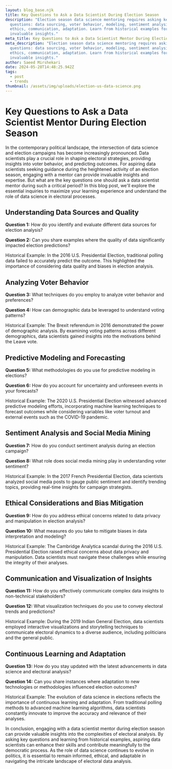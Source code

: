 ```yaml
---
layout: blog_base.njk
title: Key Questions to Ask a Data Scientist During Election Season
description: "Election season data science mentoring requires asking key
  questions: data sourcing, voter behavior, modeling, sentiment analysis,
  ethics, communication, adaptation. Learn from historical examples for
  invaluable insights."
meta_title: Key Questions to Ask a Data Scientist Mentor During Election Season
meta_description: "Election season data science mentoring requires asking key
  questions: data sourcing, voter behavior, modeling, sentiment analysis,
  ethics, communication, adaptation. Learn from historical examples for
  invaluable insights."
author: Saeed Mirshekari
date: 2024-05-28T14:48:25.942Z
tags:
  - post
  - trends
thumbnail: /assets/img/uploads/election-us-data-science.png
---
```

# Key Questions to Ask a Data Scientist Mentor During Election Season

In the contemporary political landscape, the intersection of data science and election campaigns has become increasingly pronounced. Data scientists play a crucial role in shaping electoral strategies, providing insights into voter behavior, and predicting outcomes. For aspiring data scientists seeking guidance during the heightened activity of an election season, engaging with a mentor can provide invaluable insights and expertise. But what are the key questions one should ask a data scientist mentor during such a critical period? In this blog post, we'll explore the essential inquiries to maximize your learning experience and understand the role of data science in electoral processes.

## Understanding Data Sources and Quality

**Question 1:** How do you identify and evaluate different data sources for election analysis?

**Question 2:** Can you share examples where the quality of data significantly impacted election predictions?

Historical Example: In the 2016 U.S. Presidential Election, traditional polling data failed to accurately predict the outcome. This highlighted the importance of considering data quality and biases in election analysis.

## Analyzing Voter Behavior

**Question 3:** What techniques do you employ to analyze voter behavior and preferences?

**Question 4:** How can demographic data be leveraged to understand voting patterns?

Historical Example: The Brexit referendum in 2016 demonstrated the power of demographic analysis. By examining voting patterns across different demographics, data scientists gained insights into the motivations behind the Leave vote.

## Predictive Modeling and Forecasting

**Question 5:** What methodologies do you use for predictive modeling in elections?

**Question 6:** How do you account for uncertainty and unforeseen events in your forecasts?

Historical Example: The 2020 U.S. Presidential Election witnessed advanced predictive modeling efforts, incorporating machine learning techniques to forecast outcomes while considering variables like voter turnout and external events such as the COVID-19 pandemic.

## Sentiment Analysis and Social Media Mining

**Question 7:** How do you conduct sentiment analysis during an election campaign?

**Question 8:** What role does social media mining play in understanding voter sentiment?

Historical Example: In the 2017 French Presidential Election, data scientists analyzed social media posts to gauge public sentiment and identify trending topics, providing real-time insights for campaign strategists.

## Ethical Considerations and Bias Mitigation

**Question 9:** How do you address ethical concerns related to data privacy and manipulation in election analysis?

**Question 10:** What measures do you take to mitigate biases in data interpretation and modeling?

Historical Example: The Cambridge Analytica scandal during the 2016 U.S. Presidential Election raised ethical concerns about data privacy and manipulation. Data scientists must navigate these challenges while ensuring the integrity of their analyses.

## Communication and Visualization of Insights

**Question 11:** How do you effectively communicate complex data insights to non-technical stakeholders?

**Question 12:** What visualization techniques do you use to convey electoral trends and predictions?

Historical Example: During the 2019 Indian General Election, data scientists employed interactive visualizations and storytelling techniques to communicate electoral dynamics to a diverse audience, including politicians and the general public.

## Continuous Learning and Adaptation

**Question 13:** How do you stay updated with the latest advancements in data science and electoral analysis?

**Question 14:** Can you share instances where adaptation to new technologies or methodologies influenced election outcomes?

Historical Example: The evolution of data science in elections reflects the importance of continuous learning and adaptation. From traditional polling methods to advanced machine learning algorithms, data scientists constantly innovate to improve the accuracy and relevance of their analyses.

In conclusion, engaging with a data scientist mentor during election season can provide valuable insights into the complexities of electoral analysis. By asking key questions and learning from historical examples, aspiring data scientists can enhance their skills and contribute meaningfully to the democratic process. As the role of data science continues to evolve in politics, it is essential to remain informed, ethical, and adaptable in navigating the intricate landscape of electoral data analysis.